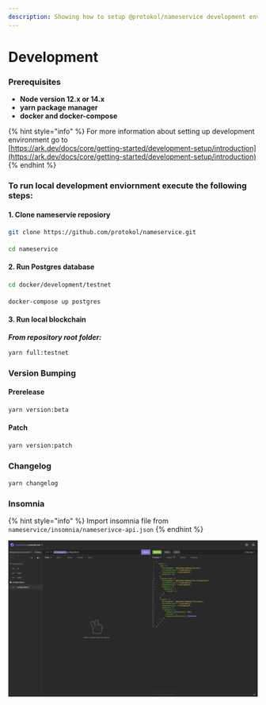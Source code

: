 ```yaml
---
description: Showing how to setup @protokol/nameservice development environment.
---
```


# Development

### Prerequisites

* **Node version 12.x or 14.x**
* **yarn package manager**
* **docker and docker-compose**

{% hint style="info" %}
For more information about setting up development environment go to   
[https://ark.dev/docs/core/getting-started/development-setup/introduction](https://ark.dev/docs/core/getting-started/development-setup/introduction)
{% endhint %}

### To run local development enviornment execute the following steps:

#### 1. Clone nameservie reposiory

```bash
git clone https://github.com/protokol/nameservice.git

cd nameservice
```

#### 2. Run Postgres database

```bash
cd docker/development/testnet

docker-compose up postgres
```

#### 3. Run local blockchain

_**From repository root folder:**_

```bash
yarn full:testnet
```

### Version Bumping

#### Prerelease

```bash
yarn version:beta
```

#### Patch

```bash
yarn version:patch
```

### Changelog

```bash
yarn changelog
```

### Insomnia

{% hint style="info" %}
Import insomnia file from `nameservice/insomnia/nameserivce-api.json`
{% endhint %}

![](../../.gitbook/assets/screenshot-2021-08-16-at-14.51.00.png)




